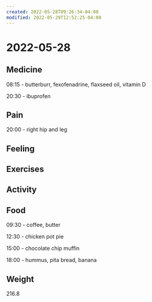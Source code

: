 ```yaml
---
created: 2022-05-28T09:26:34-04:00
modified: 2022-05-29T12:52:25-04:00
---
```


# 2022-05-28

## Medicine

08:15 - butterburr, fexofenadrine, flaxseed oil, vitamin D 

20:30 - ibuprofen 

## Pain

20:00 - right hip and leg


## Feeling


## Exercises


## Activity


## Food

09:30 - coffee, butter 

12:30 - chicken pot pie

15:00 - chocolate chip muffin

18:00 - hummus, pita bread, banana


## Weight

216.8
